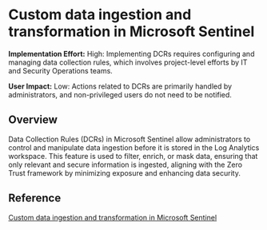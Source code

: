 # Custom data ingestion and transformation in Microsoft Sentinel

**Implementation Effort:** High: Implementing DCRs requires configuring and managing data collection rules, which involves project-level efforts by IT and Security Operations teams.

**User Impact:** Low: Actions related to DCRs are primarily handled by administrators, and non-privileged users do not need to be notified.

## Overview
Data Collection Rules (DCRs) in Microsoft Sentinel allow administrators to control and manipulate data ingestion before it is stored in the Log Analytics workspace. This feature is used to filter, enrich, or mask data, ensuring that only relevant and secure information is ingested, aligning with the Zero Trust framework by minimizing exposure and enhancing data security.

## Reference
[Custom data ingestion and transformation in Microsoft Sentinel](https://learn.microsoft.com/en-us/azure/sentinel/data-transformation)
